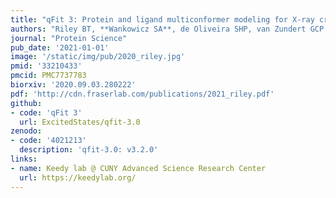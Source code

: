 ```yaml
---
title: "qFit 3: Protein and ligand multiconformer modeling for X-ray crystallographic and single-particle cryo-EM density maps"
authors: "Riley BT, **Wankowicz SA**, de Oliveira SHP, van Zundert GCP, Hogan DW, Fraser JS, Keedy DA, van den Bedem H"
journal: "Protein Science"
pub_date: '2021-01-01'
image: '/static/img/pub/2020_riley.jpg'
pmid: '33210433'
pmcid: PMC7737783
biorxiv: '2020.09.03.280222'
pdf: 'http://cdn.fraserlab.com/publications/2021_riley.pdf'
github:
- code: 'qFit 3'
  url: ExcitedStates/qfit-3.0
zenodo:
- code: '4021213'
  description: 'qfit-3.0: v3.2.0'
links:
- name: Keedy lab @ CUNY Advanced Science Research Center
  url: https://keedylab.org/
---
```

